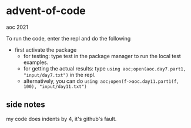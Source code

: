 # advent-of-code
aoc 2021


To run the code, enter the repl and do the following

- first activate the package
  - for testing: type test in the package manager to run the local test examples.
  - for getting the actual results: type `using aoc;open(aoc.day7.part1, "input/day7.txt")` in the repl.
  - alternatively, you can do `using aoc;open(f->aoc.day11.part1(f, 100), "input/day11.txt")`
## side notes
my code does indents by 4, it's github's fault.
